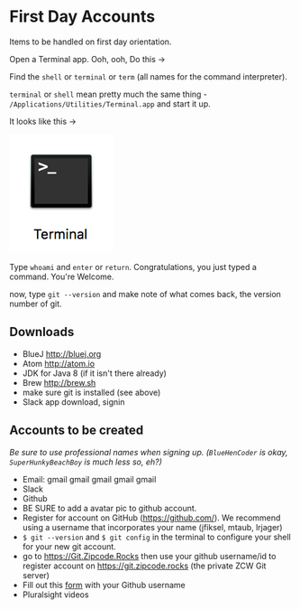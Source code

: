 # First Day Accounts

Items to be handled on first day orientation.

Open a Terminal app.
Ooh, ooh, Do this ->

Find the `shell` or `terminal` or `term` (all names for the command interpreter).

`terminal` or `shell` mean pretty much the same thing - `/Applications/Utilities/Terminal.app` and start it up.

It looks like this -> 

![Terminal Icon](./termicon.png)

Type `whoami` and `enter` or `return`. Congratulations, you just typed a command. You're Welcome.

now, type `git --version` and make note of what comes back, the version number of git.


## Downloads

* BlueJ http://bluej.org
* Atom http://atom.io
* JDK for Java 8 (if it isn't there already)
* Brew http://brew.sh
* make sure git is installed (see above)
* Slack app download, signin 


## Accounts to be created

_Be sure to use professional names when signing up. (`BlueHenCoder` is okay, `SuperHunkyBeachBoy` is much less so, eh?)_

* Email: gmail gmail gmail gmail gmail
* Slack
* Github
 * BE SURE to add a avatar pic to github account.
 * Register for account on GitHub (https://github.com/). We recommend using a username that incorporates your name (jfiksel, mtaub, lrjager)
 * `$ git --version` and `$ git config` in the terminal to configure your shell for your new git account.
 * go to https://Git.Zipcode.Rocks then use your github username/id to register account on https://git.zipcode.rocks (the private ZCW Git server)
 * Fill out this [form](https://goo.gl/forms/sEHRc2F2u3E1sWh42) with your Github username
* Pluralsight videos

